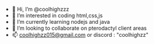 - 👋 Hi, I’m @coolhighzzz
- 👀 I’m interested in coding html,css,js
- 🌱 I’m currently learning nodejs and java
- 💞️ I’m looking to collaborate on pterodactyl client areas
- 📫 coolhighzz015@gmail.com or discord : "coolhighzz"
